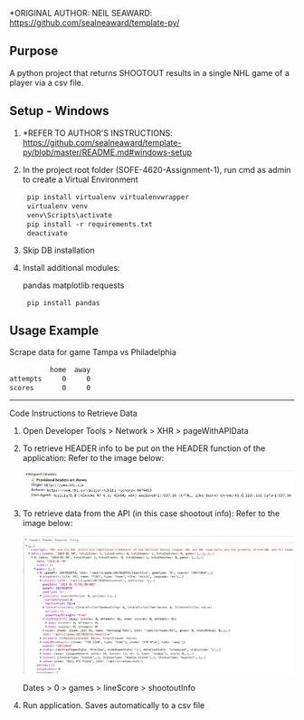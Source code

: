 *ORIGINAL AUTHOR: NEIL SEAWARD: https://github.com/sealneaward/template-py/

Purpose
-------
A python project that returns SHOOTOUT results in a single NHL game of a player via a csv file.

Setup - Windows
---------------
1) *REFER TO AUTHOR'S INSTRUCTIONS:
    https://github.com/sealneaward/template-py/blob/master/README.md#windows-setup

2) In the project root folder (SOFE-4620-Assignment-1), run cmd as admin to create a Virtual Environment

        pip install virtualenv virtualenvwrapper
        virtualenv venv
        venv\Scripts\activate
        pip install -r requirements.txt
        deactivate
    
3)  Skip DB installation

4) Install additional modules:

    pandas
    matplotlib
    requests
    
        pip install pandas


Usage Example
-------------
Scrape data for game Tampa vs Philadelphia

              home  away
    attempts     0     0
    scores       0     0
    
----------------------------------------------------------------------------------------------
Code Instructions to Retrieve Data

1) Open Developer Tools > Network > XHR > pageWithAPIData
2) To retrieve HEADER info to be put on the HEADER function of the application:
    Refer to the image below:
    
    ![alt text](https://github.com/Jonas-Albaira/SOFE-4620-Assignment-1/blob/master/requestHeader.PNG)
    
3) To retrieve data from the API (in this case shootout info):
    Refer to the image below:
    
    ![alt text](https://github.com/Jonas-Albaira/SOFE-4620-Assignment-1/blob/master/retrieveData.PNG)
    
    Dates > 0 > games > lineScore > shootoutInfo 
    
4) Run application. Saves automatically to a csv file
    
    

